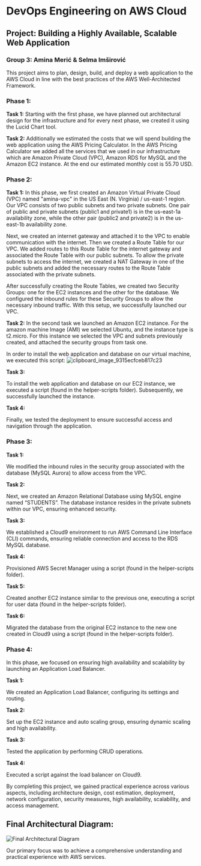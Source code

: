 # DevOps Engineering on AWS Cloud

## Project: Building a Highly Available, Scalable Web Application
### Group 3: Amina Merić & Selma Imširović

This project aims to plan, design, build, and deploy a web application to the AWS Cloud in line with the best practices of the AWS Well-Architected Framework.

### Phase 1:

**Task 1:**
Starting with the first phase, we have planned out architectural design for the infrastructure and for every next phase, we created it using the Lucid Chart tool.

**Task 2:**
Additionally we estimated the costs that we will spend building the web application using the AWS Pricing Calculator. In the AWS Pricing Calculator we added all the services that we used in our infrastructure which are Amazon Private Cloud (VPC), Amazon RDS for MySQL and the Amazon EC2 instance. At the end our estimated monthly cost is 55.70 USD.

### Phase 2:

**Task 1:**
In this phase, we first created an Amazon Virtual Private Cloud (VPC) named "amina-vpc" in the US East (N. Virginia) / us-east-1 region. Our VPC consists of two public subnets and two private subnets. One pair of public and private subnets (public1 and private1) is in the us-east-1a availability zone, while the other pair (public2 and private2) is in the us-east-1b availability zone.


Next, we created an internet gateway and attached it to the VPC to enable communication with the internet. Then we created a Route Table for our VPC. We added routes to this Route Table for the internet gateway and associated the Route Table with our public subnets. To allow the private subnets to access the internet, we created a NAT Gateway in one of the public subnets and added the necessary routes to the Route Table associated with the private subnets.

After successfully creating the Route Tables, we created two Security Groups: one for the EC2 instances and the other for the database. We configured the inbound rules for these Security Groups to allow the necessary inbound traffic. With this setup, we successfully launched our VPC.

**Task 2:**
In the second task we launched an Amazon EC2 instance. For the amazon machine Image (AMI) we selected Ubuntu, and the instance type is t2.micro. For this instance we selected the VPC and subnets previously created, and attached the security groups from task one. 

In order to install the web application and database on our virtual machine, we executed this script:
![clipboard_image_9315ecfceb817c23](https://github.com/aminameric/devops-engineering-on-aws-cloud-group-3/assets/116023819/2eb465bd-7033-4e86-8ce2-8c39a3ec06b3)


**Task 3:**

To install the web application and database on our EC2 instance, we executed a script (found in the helper-scripts folder). Subsequently, we successfully launched the instance.

**Task 4:**

Finally, we tested the deployment to ensure successful access and navigation through the application.

### Phase 3:

**Task 1:**

We modified the inbound rules in the security group associated with the database (MySQL Aurora) to allow access from the VPC.

**Task 2:**

Next, we created an Amazon Relational Database using MySQL engine named “STUDENTS”. The database instance resides in the private subnets within our VPC, ensuring enhanced security.

**Task 3:**

We established a Cloud9 environment to run AWS Command Line Interface (CLI) commands, ensuring reliable connection and access to the RDS MySQL database.

**Task 4:**

Provisioned AWS Secret Manager using a script (found in the helper-scripts folder).

**Task 5:**

Created another EC2 instance similar to the previous one, executing a script for user data (found in the helper-scripts folder).

**Task 6:**

Migrated the database from the original EC2 instance to the new one created in Cloud9 using a script (found in the helper-scripts folder).

### Phase 4:

In this phase, we focused on ensuring high availability and scalability by launching an Application Load Balancer.

**Task 1:**

We created an Application Load Balancer, configuring its settings and routing.

**Task 2:**

Set up the EC2 instance and auto scaling group, ensuring dynamic scaling and high availability.

**Task 3:**

Tested the application by performing CRUD operations.

**Task 4:**

Executed a script against the load balancer on Cloud9.

By completing this project, we gained practical experience across various aspects, including architecture design, cost estimation, deployment, network configuration, security measures, high availability, scalability, and access management.

## Final Architectural Diagram:

![Final Architectural Diagram](Aspose.Words.36814d73-4fa7-4ae6-9129-af1f3906b459.012.jpeg)

Our primary focus was to achieve a comprehensive understanding and practical experience with AWS services.
